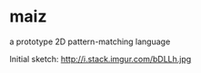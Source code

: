 # maiz
a prototype 2D pattern-matching language

Initial sketch: http://i.stack.imgur.com/bDLLh.jpg
